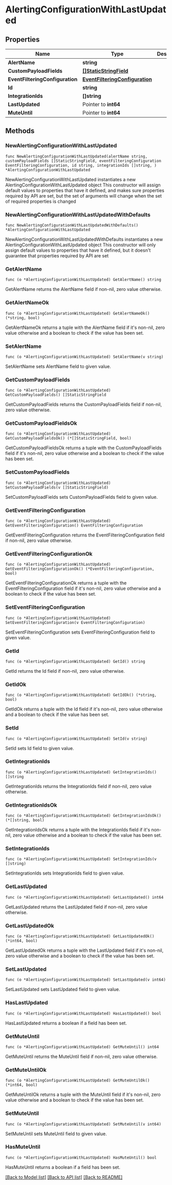 # AlertingConfigurationWithLastUpdated

## Properties

Name | Type | Description | Notes
------------ | ------------- | ------------- | -------------
**AlertName** | **string** |  | 
**CustomPayloadFields** | [**[]StaticStringField**](StaticStringField.md) |  | 
**EventFilteringConfiguration** | [**EventFilteringConfiguration**](EventFilteringConfiguration.md) |  | 
**Id** | **string** |  | 
**IntegrationIds** | **[]string** |  | 
**LastUpdated** | Pointer to **int64** |  | [optional] 
**MuteUntil** | Pointer to **int64** |  | [optional] 

## Methods

### NewAlertingConfigurationWithLastUpdated

`func NewAlertingConfigurationWithLastUpdated(alertName string, customPayloadFields []StaticStringField, eventFilteringConfiguration EventFilteringConfiguration, id string, integrationIds []string, ) *AlertingConfigurationWithLastUpdated`

NewAlertingConfigurationWithLastUpdated instantiates a new AlertingConfigurationWithLastUpdated object
This constructor will assign default values to properties that have it defined,
and makes sure properties required by API are set, but the set of arguments
will change when the set of required properties is changed

### NewAlertingConfigurationWithLastUpdatedWithDefaults

`func NewAlertingConfigurationWithLastUpdatedWithDefaults() *AlertingConfigurationWithLastUpdated`

NewAlertingConfigurationWithLastUpdatedWithDefaults instantiates a new AlertingConfigurationWithLastUpdated object
This constructor will only assign default values to properties that have it defined,
but it doesn't guarantee that properties required by API are set

### GetAlertName

`func (o *AlertingConfigurationWithLastUpdated) GetAlertName() string`

GetAlertName returns the AlertName field if non-nil, zero value otherwise.

### GetAlertNameOk

`func (o *AlertingConfigurationWithLastUpdated) GetAlertNameOk() (*string, bool)`

GetAlertNameOk returns a tuple with the AlertName field if it's non-nil, zero value otherwise
and a boolean to check if the value has been set.

### SetAlertName

`func (o *AlertingConfigurationWithLastUpdated) SetAlertName(v string)`

SetAlertName sets AlertName field to given value.


### GetCustomPayloadFields

`func (o *AlertingConfigurationWithLastUpdated) GetCustomPayloadFields() []StaticStringField`

GetCustomPayloadFields returns the CustomPayloadFields field if non-nil, zero value otherwise.

### GetCustomPayloadFieldsOk

`func (o *AlertingConfigurationWithLastUpdated) GetCustomPayloadFieldsOk() (*[]StaticStringField, bool)`

GetCustomPayloadFieldsOk returns a tuple with the CustomPayloadFields field if it's non-nil, zero value otherwise
and a boolean to check if the value has been set.

### SetCustomPayloadFields

`func (o *AlertingConfigurationWithLastUpdated) SetCustomPayloadFields(v []StaticStringField)`

SetCustomPayloadFields sets CustomPayloadFields field to given value.


### GetEventFilteringConfiguration

`func (o *AlertingConfigurationWithLastUpdated) GetEventFilteringConfiguration() EventFilteringConfiguration`

GetEventFilteringConfiguration returns the EventFilteringConfiguration field if non-nil, zero value otherwise.

### GetEventFilteringConfigurationOk

`func (o *AlertingConfigurationWithLastUpdated) GetEventFilteringConfigurationOk() (*EventFilteringConfiguration, bool)`

GetEventFilteringConfigurationOk returns a tuple with the EventFilteringConfiguration field if it's non-nil, zero value otherwise
and a boolean to check if the value has been set.

### SetEventFilteringConfiguration

`func (o *AlertingConfigurationWithLastUpdated) SetEventFilteringConfiguration(v EventFilteringConfiguration)`

SetEventFilteringConfiguration sets EventFilteringConfiguration field to given value.


### GetId

`func (o *AlertingConfigurationWithLastUpdated) GetId() string`

GetId returns the Id field if non-nil, zero value otherwise.

### GetIdOk

`func (o *AlertingConfigurationWithLastUpdated) GetIdOk() (*string, bool)`

GetIdOk returns a tuple with the Id field if it's non-nil, zero value otherwise
and a boolean to check if the value has been set.

### SetId

`func (o *AlertingConfigurationWithLastUpdated) SetId(v string)`

SetId sets Id field to given value.


### GetIntegrationIds

`func (o *AlertingConfigurationWithLastUpdated) GetIntegrationIds() []string`

GetIntegrationIds returns the IntegrationIds field if non-nil, zero value otherwise.

### GetIntegrationIdsOk

`func (o *AlertingConfigurationWithLastUpdated) GetIntegrationIdsOk() (*[]string, bool)`

GetIntegrationIdsOk returns a tuple with the IntegrationIds field if it's non-nil, zero value otherwise
and a boolean to check if the value has been set.

### SetIntegrationIds

`func (o *AlertingConfigurationWithLastUpdated) SetIntegrationIds(v []string)`

SetIntegrationIds sets IntegrationIds field to given value.


### GetLastUpdated

`func (o *AlertingConfigurationWithLastUpdated) GetLastUpdated() int64`

GetLastUpdated returns the LastUpdated field if non-nil, zero value otherwise.

### GetLastUpdatedOk

`func (o *AlertingConfigurationWithLastUpdated) GetLastUpdatedOk() (*int64, bool)`

GetLastUpdatedOk returns a tuple with the LastUpdated field if it's non-nil, zero value otherwise
and a boolean to check if the value has been set.

### SetLastUpdated

`func (o *AlertingConfigurationWithLastUpdated) SetLastUpdated(v int64)`

SetLastUpdated sets LastUpdated field to given value.

### HasLastUpdated

`func (o *AlertingConfigurationWithLastUpdated) HasLastUpdated() bool`

HasLastUpdated returns a boolean if a field has been set.

### GetMuteUntil

`func (o *AlertingConfigurationWithLastUpdated) GetMuteUntil() int64`

GetMuteUntil returns the MuteUntil field if non-nil, zero value otherwise.

### GetMuteUntilOk

`func (o *AlertingConfigurationWithLastUpdated) GetMuteUntilOk() (*int64, bool)`

GetMuteUntilOk returns a tuple with the MuteUntil field if it's non-nil, zero value otherwise
and a boolean to check if the value has been set.

### SetMuteUntil

`func (o *AlertingConfigurationWithLastUpdated) SetMuteUntil(v int64)`

SetMuteUntil sets MuteUntil field to given value.

### HasMuteUntil

`func (o *AlertingConfigurationWithLastUpdated) HasMuteUntil() bool`

HasMuteUntil returns a boolean if a field has been set.


[[Back to Model list]](../README.md#documentation-for-models) [[Back to API list]](../README.md#documentation-for-api-endpoints) [[Back to README]](../README.md)


